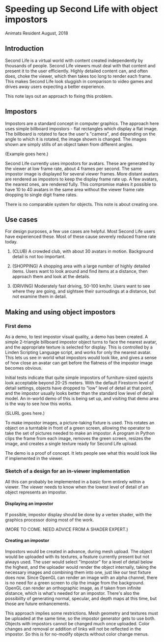 # Speeding up Second Life with object impostors

Animats Resident
August, 2018

## Introduction
Second Life is a virtual world with content created independently by thousands of people.
Second Life viewers must deal with that content and present it to the user efficiently. 
Highly detailed content can, and often does, choke the viewer, which then takes too long
to render each frame. This makes Second Life look sluggish in comparison to video games
and drives away users expecting a better experience.

This note lays out an approach to fixing this problem.

## Impostors
Impostors are a standard concept in computer graphics. The approach here uses simple
billboard impostors - flat rectangles which display a flat image. The billboard is
rotated to face the user's "camera", and depending on the angle to which it is rotated,
the image showm is changed. The images shown are simply stills of an object taken from
different angles.

(Example goes here.)

Second Life currently uses impostors for avatars. These are generated by the
viewer at low frame rate, about 4 frames per second. The same impostor image is
displayed for several viewer frames. More distant avatars are rendered as 
impostors to keep the display frame rate up. A few avatars, the nearest ones,
are rendered fully. This compromise makes it possible to have 10 to 40 avatars
in the same area without the viewer frame rate dropping to single digit frame rates.

There is no comparable system for objects.  This note is about creating one.

## Use cases
For design purposes, a few use cases are helpful. Most Second Life users have experienced these.
Most of these cause severely reduced frame rate today.

1. (CLUB) A crowded club, with about 30 avatars in motion. Background detail is not too important.

2. (SHOPPING) A shopping area with a large number of highly detailed items. Users want to look around 
and find items at a distance, then approach them and look at the details.

3. (DRIVING) Moderately fast driving, 50-100 km/hr. Users want to see where they are going, and 
sightsee their surroudings at a distance, but not examine them in detail.

## Making and using object impostors

### First demo
As a demo, to test impostor visual quality, a demo has been created. A simple 2-triangle billboard impostor
object turns to face the nearest avatar, and the appropriate texture is selected for display.
This is controlled by a Linden Scripting Language script, and works for only the nearest avatar.
This lets us see in world what impostors would look like, and gives a sense of how close an avatar can get
before the flatness of the impostor image becomes obvious.

Initial tests indicate that quite simple impostors of furniture-sized opjects look acceptable beyond 20-25 meters.
With the default Firestorm level of detail settings, objects have dropped to "low" level of detail at that point,
and the impostor usually looks better than the standard low level of detail model. An in-world demo of this is
being set up, and visiting that demo area is the way to see how this works.

(SLURL goes here.)

To make impostor images, a picture-taking fixture is used. This rotates an object on a turntable in front of
a green screen, allowing the operator to take the set of pictures needed to make an impostor. A program in
Python clips the frame from each image, removes the green screen, resizes the image, and creates a single
texture ready for Second Life upload. 

The demo is a proof of concept. It lets people see what this would look like if implemented in the viewer.

### Sketch of a design for an in-viewer implementation
All this can probably be implemented in a basic form entirely within a viewer. The viewer needs to know
when the lowest level of detail of an object represents an impostor. 

#### Displaying an impostor
If possible, impostor display should be done by a vertex shader, with the graphics processor doing most of the work.

(MORE TO COME. NEED ADVICE FROM A SHADER EXPERT.)

#### Creating an impostor
Impostors would be created in advance, during mesh upload.  The object would be uploaded with its textures, a
feature currently present but not always used. The user would select "Impostor" for a level of detail below
the highest, and the uploader would render the object internally, taking the necessary images and combining
them into one, just like our test fixture does now. Since OpenGL can render an image with an alpha channel, there is
no need for a green screen to clip the image from the background. OpenGL can render an orthographic image,
as if taken from infinite distance, which is what's needed for an impostor. There's also the possibiilty of
generating normal, specular, and depth maps at this time, but those are future enhancements. 

This approach implies some restrictions. Mesh geometry and textures must be uploaded at the same time, so the impostor
generator gets to use both. Objects with impostors cannot be changed much once uploaded. Color changes and removal
or addition of links will not be reflected in the impostor. So this is for no-modify objects without color change
menus. 

